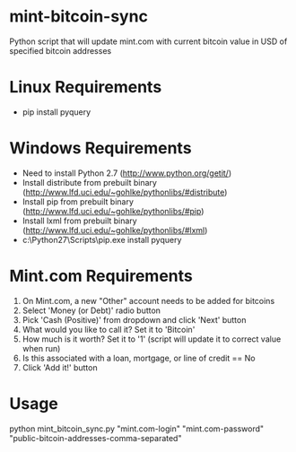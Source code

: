 mint-bitcoin-sync
=================

Python script that will update mint.com with current bitcoin value in USD of specified bitcoin addresses

Linux Requirements
===
* pip install pyquery

Windows Requirements
===
* Need to install Python 2.7 (http://www.python.org/getit/)
* Install distribute from prebuilt binary (http://www.lfd.uci.edu/~gohlke/pythonlibs/#distribute)
* Install pip from prebuilt binary (http://www.lfd.uci.edu/~gohlke/pythonlibs/#pip)
* Install lxml from prebuilt binary (http://www.lfd.uci.edu/~gohlke/pythonlibs/#lxml)
* c:\Python27\Scripts\pip.exe install pyquery

Mint.com Requirements
===
1. On Mint.com, a new "Other" account needs to be added for bitcoins 
2. Select 'Money (or Debt)' radio button
3. Pick 'Cash (Positive)' from dropdown and click 'Next' button
4. What would you like to call it? Set it to 'Bitcoin'
5. How much is it worth? Set it to '1' (script will update it to correct value when run)
6. Is this associated with a loan, mortgage, or line of credit == No
7. Click 'Add it!' button

Usage
===
python mint_bitcoin_sync.py "mint.com-login" "mint.com-password" "public-bitcoin-addresses-comma-separated"
